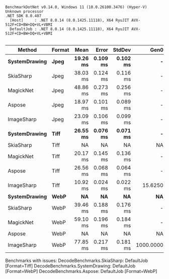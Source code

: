 ```

BenchmarkDotNet v0.14.0, Windows 11 (10.0.26100.3476) (Hyper-V)
Unknown processor
.NET SDK 8.0.407
  [Host]     : .NET 8.0.14 (8.0.1425.11118), X64 RyuJIT AVX-512F+CD+BW+DQ+VL+VBMI
  DefaultJob : .NET 8.0.14 (8.0.1425.11118), X64 RyuJIT AVX-512F+CD+BW+DQ+VL+VBMI


```
| Method        | Format | Mean     | Error    | StdDev   | Gen0      | Gen1      | Gen2      | Allocated |
|-------------- |------- |---------:|---------:|---------:|----------:|----------:|----------:|----------:|
| **SystemDrawing** | **Jpeg**   | **19.26 ms** | **0.109 ms** | **0.102 ms** |         **-** |         **-** |         **-** |     **180 B** |
| SkiaSharp     | Jpeg   | 38.03 ms | 0.124 ms | 0.116 ms |         - |         - |         - |     325 B |
| MagickNet     | Jpeg   | 48.86 ms | 0.273 ms | 0.256 ms |         - |         - |         - |    3364 B |
| Aspose        | Jpeg   | 18.97 ms | 0.101 ms | 0.089 ms |         - |         - |         - |     180 B |
| ImageSharp    | Jpeg   | 23.09 ms | 0.106 ms | 0.099 ms |         - |         - |         - |   20232 B |
| **SystemDrawing** | **Tiff**   | **26.55 ms** | **0.076 ms** | **0.071 ms** |         **-** |         **-** |         **-** |     **180 B** |
| SkiaSharp     | Tiff   |       NA |       NA |       NA |        NA |        NA |        NA |        NA |
| MagickNet     | Tiff   | 20.17 ms | 0.145 ms | 0.136 ms |         - |         - |         - |    3340 B |
| Aspose        | Tiff   | 26.56 ms | 0.068 ms | 0.064 ms |         - |         - |         - |     180 B |
| ImageSharp    | Tiff   | 10.92 ms | 0.024 ms | 0.022 ms |   15.6250 |         - |         - | 1793478 B |
| **SystemDrawing** | **WebP**   |       **NA** |       **NA** |       **NA** |        **NA** |        **NA** |        **NA** |        **NA** |
| SkiaSharp     | WebP   | 39.46 ms | 0.188 ms | 0.176 ms |         - |         - |         - |     327 B |
| MagickNet     | WebP   | 59.10 ms | 0.196 ms | 0.184 ms |         - |         - |         - |    3372 B |
| Aspose        | WebP   |       NA |       NA |       NA |        NA |        NA |        NA |        NA |
| ImageSharp    | WebP   | 77.85 ms | 0.217 ms | 0.181 ms | 1000.0000 | 1000.0000 | 1000.0000 | 1158618 B |

Benchmarks with issues:
  DecodeBenchmarks.SkiaSharp: DefaultJob [Format=Tiff]
  DecodeBenchmarks.SystemDrawing: DefaultJob [Format=WebP]
  DecodeBenchmarks.Aspose: DefaultJob [Format=WebP]

